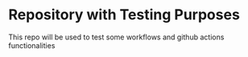 # Repository with Testing Purposes

This repo will be used to test some workflows and github actions functionalities
